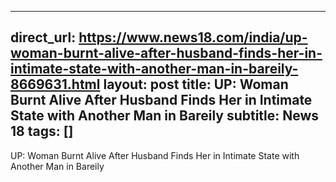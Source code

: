 
---
direct_url: https://www.news18.com/india/up-woman-burnt-alive-after-husband-finds-her-in-intimate-state-with-another-man-in-bareily-8669631.html
layout: post
title: UP: Woman Burnt Alive After Husband Finds Her in Intimate State with Another Man in Bareily
subtitle: News 18
tags: []
---

UP: Woman Burnt Alive After Husband Finds Her in Intimate State with Another Man in Bareily
